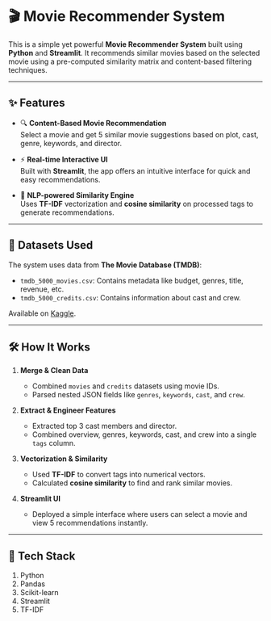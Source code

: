 # 🎬 Movie Recommender System

This is a simple yet powerful **Movie Recommender System** built using **Python** and **Streamlit**. It recommends similar movies based on the selected movie using a pre-computed similarity matrix and content-based filtering techniques.

---

## ✨ Features

- 🔍 **Content-Based Movie Recommendation**  
  Select a movie and get 5 similar movie suggestions based on plot, cast, genre, keywords, and director.

- ⚡ **Real-time Interactive UI**  
  Built with **Streamlit**, the app offers an intuitive interface for quick and easy recommendations.

- 🧠 **NLP-powered Similarity Engine**  
  Uses **TF-IDF** vectorization and **cosine similarity** on processed tags to generate recommendations.

---

## 📁 Datasets Used

The system uses data from **The Movie Database (TMDB)**:

- `tmdb_5000_movies.csv`: Contains metadata like budget, genres, title, revenue, etc.
- `tmdb_5000_credits.csv`: Contains information about cast and crew.

Available on [Kaggle](https://www.kaggle.com/datasets/tmdb/tmdb-movie-metadata).

---

## 🛠️ How It Works

1. **Merge & Clean Data**
   - Combined `movies` and `credits` datasets using movie IDs.
   - Parsed nested JSON fields like `genres`, `keywords`, `cast`, and `crew`.

2. **Extract & Engineer Features**
   - Extracted top 3 cast members and director.
   - Combined overview, genres, keywords, cast, and crew into a single `tags` column.

3. **Vectorization & Similarity**
   - Used **TF-IDF** to convert tags into numerical vectors.
   - Calculated **cosine similarity** to find and rank similar movies.

4. **Streamlit UI**
   - Deployed a simple interface where users can select a movie and view 5 recommendations instantly.

---
## 🧠 Tech Stack
1. Python
2. Pandas
3. Scikit-learn
4. Streamlit
5. TF-IDF
